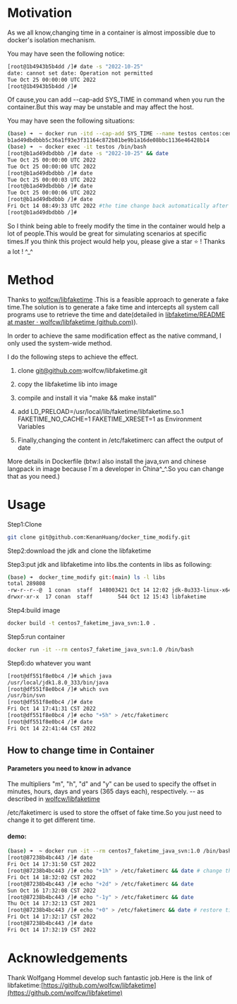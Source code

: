 # Motivation

As we all know,changing time in a container is almost impossible due to docker's isolation mechanism.

You may have seen the following notice:

```bash
[root@1b4943b5b4dd /]# date -s "2022-10-25"
date: cannot set date: Operation not permitted
Tue Oct 25 00:00:00 UTC 2022
[root@1b4943b5b4dd /]# 
```

Of cause,you can add --cap-add SYS_TIME in command when you run the container.But this way may be unstable and may affect the host.

You may have seen the following situations:

```bash
(base) ➜  ~ docker run -itd --cap-add SYS_TIME --name testos centos:centos7 /bin/bash
b1ad49dbdbbb5c36a1f93e3f31164c872b81be9b1a16de08bbc1136e46428b14
(base) ➜  ~ docker exec -it testos /bin/bash                                         
[root@b1ad49dbdbbb /]# date -s "2022-10-25" && date
Tue Oct 25 00:00:00 UTC 2022
Tue Oct 25 00:00:00 UTC 2022
[root@b1ad49dbdbbb /]# date
Tue Oct 25 00:00:03 UTC 2022
[root@b1ad49dbdbbb /]# date
Tue Oct 25 00:00:06 UTC 2022
[root@b1ad49dbdbbb /]# date
Fri Oct 14 08:49:33 UTC 2022 #the time change back automatically after few seconds 
[root@b1ad49dbdbbb /]# 
```

So I think being able to freely modify the time in the container would help a lot of people.This would be great for simulating scenarios at specific times.If you think this project would help you, please give a  star ⭐️ ! Thanks a lot ! ^_^

# Method

Thanks to [wolfcw/libfaketime](https://github.com/wolfcw/libfaketime) .This is a feasible approach to generate a fake time.The solution is to generate a fake time and intercepts all system call programs use to retrieve the time and date(detailed in [libfaketime/README at master · wolfcw/libfaketime (github.com)](https://github.com/wolfcw/libfaketime/blob/master/README)).

In order to achieve the same modification effect as the native command, I only used the system-wide method.

I do the following steps to achieve the effect.

1. clone git@github.com:wolfcw/libfaketime.git

2. copy the libfaketime lib into image

3. compile and install it via "make && make install"

4. add LD_PRELOAD=/usr/local/lib/faketime/libfaketime.so.1 FAKETIME_NO_CACHE=1 FAKETIME_XRESET=1 as Environment Variables

5. Finally,changing the content in /etc/faketimerc can affect the output of date

More details in Dockerfile (btw:I also install the java,svn and chinese langpack in image because I`m a developer in China^_^.So you can change that as you need.)

# Usage

Step1:Clone

```bash
git clone git@github.com:KenanHuang/docker_time_modify.git
```

Step2:download the jdk and clone the libfaketime 

Step3:put jdk and libfaketime into libs.the contents in libs as following:

```bash
(base) ➜  docker_time_modify git:(main) ls -l libs
total 289808
-rw-r--r--@  1 conan  staff  148003421 Oct 14 12:02 jdk-8u333-linux-x64.tar.gz
drwxr-xr-x  17 conan  staff        544 Oct 12 15:43 libfaketime
```

Step4:build image

```bash
docker build -t centos7_faketime_java_svn:1.0 .
```

Step5:run container

```bash
docker run -it --rm centos7_faketime_java_svn:1.0 /bin/bash
```

Step6:do whatever you want

```bash
[root@df551f8e0bc4 /]# which java
/usr/local/jdk1.8.0_333/bin/java
[root@df551f8e0bc4 /]# which svn
/usr/bin/svn
[root@df551f8e0bc4 /]# date
Fri Oct 14 17:41:31 CST 2022
[root@df551f8e0bc4 /]# echo "+5h" > /etc/faketimerc 
[root@df551f8e0bc4 /]# date
Fri Oct 14 22:41:44 CST 2022
```

## How to change time in Container

#### Parameters you need to know in advance

The multipliers "m", "h", "d" and "y" can be used to specify the offset in
  minutes, hours, days and years (365 days each), respectively. -- as described in [wolfcw/libfaketime](https://github.com/wolfcw/libfaketime)

/etc/faketimerc  is used to store the offset of fake time.So you just need to change it to get different time.

#### demo:

```bash
(base) ➜  ~ docker run -it --rm centos7_faketime_java_svn:1.0 /bin/bash
[root@87238b4bc443 /]# date
Fri Oct 14 17:31:50 CST 2022
[root@87238b4bc443 /]# echo "+1h" > /etc/faketimerc && date # change the time to one hour later
Fri Oct 14 18:32:02 CST 2022
[root@87238b4bc443 /]# echo "+2d" > /etc/faketimerc && date
Sun Oct 16 17:32:08 CST 2022
[root@87238b4bc443 /]# echo "-1y" > /etc/faketimerc && date
Thu Oct 14 17:32:13 CST 2021
[root@87238b4bc443 /]# echo "+0" > /etc/faketimerc && date # restore time
Fri Oct 14 17:32:17 CST 2022
[root@87238b4bc443 /]# date
Fri Oct 14 17:32:19 CST 2022
```

# Acknowledgements

Thank Wolfgang Hommel develop such fantastic job.Here is the link of libfaketime:[https://github.com/wolfcw/libfaketime](https://github.com/wolfcw/libfaketime)